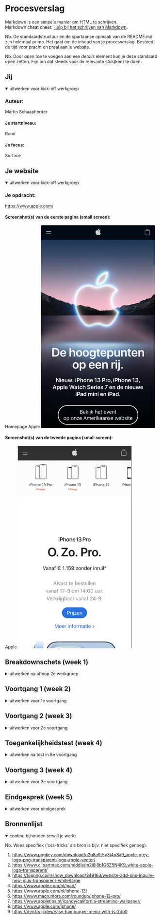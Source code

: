 # Procesverslag
Markdown is een simpele manier om HTML te schrijven.  
Markdown cheat cheet: [Hulp bij het schrijven van Markdown](https://github.com/adam-p/markdown-here/wiki/Markdown-Cheatsheet).

Nb. De standaardstructuur en de spartaanse opmaak van de README.md zijn helemaal prima. Het gaat om de inhoud van je procesverslag. Besteedt de tijd voor pracht en praal aan je website.

Nb. Door *open* toe te voegen aan een *details* element kun je deze standaard open zetten. Fijn om dat steeds voor de relevante stuk(ken) te doen.





## Jij

<details open>
<summary>uitwerken voor kick-off werkgroep</summary>

### Auteur:
Martin Schaapherder

#### Je startniveau:
Rood

#### Je focus:
Surface
 
</details>





## Je website

<details open>
<summary>uitwerken voor kick-off werkgroep</summary>

### Je opdracht:
https://www.apple.com/

#### Screenshot(s) van de eerste pagina (small screen): 
Homepage Apple
<img src="images/Schermafbeelding 2021-09-15 om 15.02.10.png" width="375px" alt="eerste pagina van apple">

#### Screenshot(s) van de tweede pagina (small screen):
Apple
<img src="images/Schermafbeelding 2021-09-15 om 15.02.37.png" width="375px" alt="iphone pagina">
 
</details>





## Breakdownschets (week 1)

<details>
<summary>uitwerken na afloop 2e werkgroep</summary>

### de hele pagina: 
<img src="../images/IMG_2420_2.JPG" width="375px" alt="breakdown van de hele pagina">


</details>





## Voortgang 1 (week 2)

<details>
<summary>uitwerken voor 1e voortgang</summary>

### Stand van zaken
hier dit ging goed & dit was lastig (neem ook screenshots op van delen van je website en code)


### Agenda voor meeting
samen met je groepje opstellen

| student 1      | student 2          | student 3    | student 4        |
| ---            | ---                | ---          | ---              |
| dit bespreken  | en dit             | en ik dit    | en dan ik dat    |
| en dat ook nog | dit als er tijd is | nog een punt | dit wil ik zeker |
| ...            | ...                | ...          | ...              |


### Verslag van meeting
hier na afloop snel de uitkomsten van de meeting vastleggen

- punt 1
- punt 2
- nog een punt
- ...

</details>





## Voortgang 2 (week 3)

<details>
<summary>uitwerken voor 2e voortgang</summary>

### Stand van zaken
hier dit ging goed & dit was lastig (neem ook screenshots op van delen van je website en code)


### Agenda voor meeting
samen met je groepje opstellen

| student 1      | student 2          | student 3    | student 4        |
| ---            | ---                | ---          | ---              |
| dit bespreken  | en dit             | en ik dit    | en dan ik dat    |
| en dat ook nog | dit als er tijd is | nog een punt | dit wil ik zeker |
| ...            | ...                | ...          | ...              |


### Verslag van meeting
hier na afloop snel de uitkomsten van de meeting vastleggen

- punt 1
- punt 2
- nog een punt
- ...

</details>





## Toegankelijkheidstest (week 4)

<details>
<summary>uitwerken na test in 8e voortgang</summary>

### Bevindingen
Lijst met je bevindingen die in de test naar voren kwamen:

#### Een voice over programma is erg moelijk om te leren gebruiken
Ik kon het niet werkend krijgen en ik kan me voorstellen dat dit voor iemand zonder visie nog moeilijker is om te ondekkken hoe dit werkt.

er is een totorial maar die heb ik niet gevolgd omdat ik te weinig tijd daar voor had.
 
 <img src="images/Schermafbeelding 2021-09-29 om 10.45.35" width="375px" alt="breakdown van de hele pagina">



#### Titel tweede bevinding. 
Hier korte omschrijving (met indien nodig een afbeelding)

Hier een omschrijving van hoe het opgelost kan worden (met indien nodig een afbeelding)


#### Titel volgende bevinding. 
Hier korte omschrijving (met indien nodig een afbeelding)

Hier een omschrijving van hoe het opgelost kan worden (met indien nodig een afbeelding)


#### Titel nog een bevinding. 
Hier korte omschrijving (met indien nodig een afbeelding)

Hier een omschrijving van hoe het opgelost kan worden (met indien nodig een afbeelding)

</details>





## Voortgang 3 (week 4)

<details>
<summary>uitwerken voor 3e voortgang</summary>

### Stand van zaken
Ik had me verslapen want ik dacht dst het later was dus ik was er helaas niet bij


### Agenda voor meeting
samen met je groepje opstellen

| student 1      |
| ---            |
| Ik had geen vragen voor deze meeting ookal was ik er niet bij|

### Verslag van meeting

 -

</details>





## Eindgesprek (week 5)

<details>
<summary>uitwerken voor eindgesprek</summary>

### Stand van zaken
Ik had weinig tijd omdat ik nog een andere opdracht af moest maken, en ook moest werken in het weekend. Maar ik heb Maandag de heledag de tijd gehad om eraan te werken. Alles ging eigenlijk vrij goed behalve de costum fonts op github goed krijgen en ik had problemen met css specificity op de tweede pagina, en ik werd er knettergek van dus ik heb uiteindelijk class selectoren en id selectoren gebruikt.

### Screenshot(s)

hier screenshot(s) van je eindresultaat
 
 
 <img src="images/iphone pagina" width="375px" alt="iphone pagina">
 
 <img src="images/footer" width="375px" alt="footer">
 
 <img src="images/menu" width="375px" alt="menu">
 
 <img src="images/whichpagina" width="375px" alt="whichpagina">
 

</details>





## Bronnenlijst

<details open>
<summary>continu bijhouden terwijl je werkt</summary>

Nb. Wees specifiek ('css-tricks' als bron is bijv. niet specifiek genoeg).

1. https://www.pngkey.com/download/u2q8a9r5y3t4q8a9_apple-grey-logo-png-transparent-logo-apple-vector/
2. https://www.clipartmax.com/middle/m2i8i8b1G6Z5N4K9_white-apple-logo-transparent/
3. https://toppng.com/show_download/349163/website-add-ons-inquire-now-plus-transparent-white/large
4. https://www.apple.com/nl/ipad/
5. https://www.apple.com/nl/iphone-13/
6. https://www.macrumors.com/roundup/iphone-13-pro/
7. https://www.appletips.nl/icandy/california-streaming-wallpaper/ 
8. https://www.apple.com/iphone/
9. https://dev.to/ljcdev/easy-hamburger-menu-with-js-2do0

</details>
